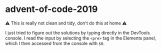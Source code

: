 # advent-of-code-2019

⚠️ This is really not clean and tidy, don't do this at home ⚠️

I just tried to figure out the solutions by typing directly in the DevTools console. I read the input by selecting the `<pre>` tag in the Elements panel, which I then accessed from the console with `$0`.

